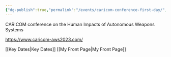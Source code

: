 ```yaml
---
{"dg-publish":true,"permalink":"/events/caricom-conference-first-day/","tags":["event","conference"]}
---
```


CARICOM conference on the Human Impacts of Autonomous Weapons Systems

https://www.caricom-aws2023.com/

[[Key Dates\|Key Dates]]
[[My Front Page\|My Front Page]]


